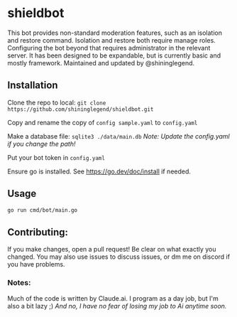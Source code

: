 # shieldbot
This bot provides non-standard moderation features, such as an isolation and restore command. 
Isolation and restore both require manage roles. Configuring the bot beyond that requires administrator in the relevant server.
It has been designed to be expandable, but is currently basic and mostly framework.
Maintained and updated by @shininglegend.

## Installation
Clone the repo to local: `git clone https://github.com/shininglegend/shieldbot.git`

Copy and rename the copy of `config sample.yaml` to `config.yaml`

Make a database file: `sqlite3 ./data/main.db` 
*Note: Update the config.yaml if you change the path!*

Put your bot token in `config.yaml`

Ensure go is installed. See https://go.dev/doc/install if needed.

## Usage
```bash
go run cmd/bot/main.go
```

## Contributing:
If you make changes, open a pull request! Be clear on what exactly you changed.
You may also use issues to discuss issues, or dm me on discord if you have problems.

### Notes:
Much of the code is written by Claude.ai. 
I program as a day job, but I'm also a bit lazy ;) 
*And no, I have no fear of losing my job to Ai anytime soon.*
